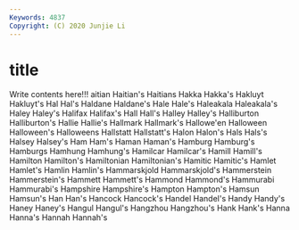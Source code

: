 ```yaml
---
Keywords: 4837
Copyright: (C) 2020 Junjie Li
---
```


# title

Write contents here!!!
aitian 
Haitian's 
Haitians 
Hakka 
Hakka's 
Hakluyt 
Hakluyt's
Hal 
Hal's 
Haldane 
Haldane's 
Hale 
Hale's 
Haleakala 
Haleakala's 
Haley 
Haley's
Halifax 
Halifax's 
Hall 
Hall's 
Halley 
Halley's 
Halliburton 
Halliburton's 
Hallie 
Hallie's
Hallmark 
Hallmark's 
Hallowe'en 
Halloween 
Halloween's 
Halloweens 
Hallstatt 
Hallstatt's 
Halon 
Halon's
Hals 
Hals's 
Halsey 
Halsey's 
Ham 
Ham's 
Haman 
Haman's 
Hamburg 
Hamburg's
Hamburgs 
Hamhung 
Hamhung's 
Hamilcar 
Hamilcar's 
Hamill 
Hamill's 
Hamilton 
Hamilton's 
Hamiltonian
Hamiltonian's 
Hamitic 
Hamitic's 
Hamlet 
Hamlet's 
Hamlin 
Hamlin's 
Hammarskjold 
Hammarskjold's 
Hammerstein
Hammerstein's 
Hammett 
Hammett's 
Hammond 
Hammond's 
Hammurabi 
Hammurabi's 
Hampshire 
Hampshire's 
Hampton
Hampton's 
Hamsun 
Hamsun's 
Han 
Han's 
Hancock 
Hancock's 
Handel 
Handel's 
Handy
Handy's 
Haney 
Haney's 
Hangul 
Hangul's 
Hangzhou 
Hangzhou's 
Hank 
Hank's 
Hanna
Hanna's 
Hannah 
Hannah's 
